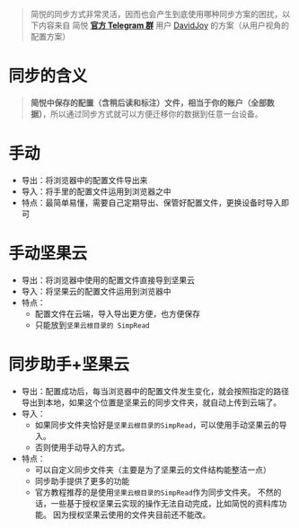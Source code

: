 > 简悦的同步方式非常灵活，因而也会产生到底使用哪种同步方案的困扰，以下内容来自 简悦 [**官方 Telegram 群**](https://t.me/simpread) 用户 [DavidJoy](https://github.com/DavidJoyDong) 的方案（从用户视角的配置方案）



# 同步的含义


> **简悦中保存的配置（含稍后读和标注）文件，相当于你的账户（全部数据）**，所以通过同步方式就可以方便迁移你的数据到任意一台设备。



# 手动


- 导出：将浏览器中的配置文件导出来
- 导入：将手里的配置文件运用到浏览器之中
- 特点：最简单易懂，需要自己定期导出、保管好配置文件，更换设备时导入即可



# 手动坚果云


- 导出：将浏览器中使用的配置文件直接导到坚果云
- 导入：将坚果云的配置文件运用到浏览器中
- 特点： 
   - 配置文件在云端，导入导出更方便，也方便保存
   - 只能放到`坚果云根目录的 SimpRead`



# 同步助手+坚果云


-  导出：配置成功后，每当浏览器中的配置文件发生变化，就会按照指定的路径导出到本地，如果这个位置是坚果云的同步文件夹，就自动上传到云端了。 
-  导入： 
   - 如果同步文件夹恰好是`坚果云根目录的SimpRead`，可以使用手动坚果云的导入。
   - 否则使用手动导入的方式。
-  特点： 
   - 可以自定义同步文件夹（主要是为了坚果云的文件结构能整洁一点）
   - 同步助手提供了更多的功能
   - 官方教程推荐的是使用`坚果云根目录的SimpRead`作为同步文件夹。
不然的话，一些基于授权坚果云实现的操作无法自动完成，比如简悦的资料库功能。
因为授权坚果云使用的文件夹目前还不能改。
